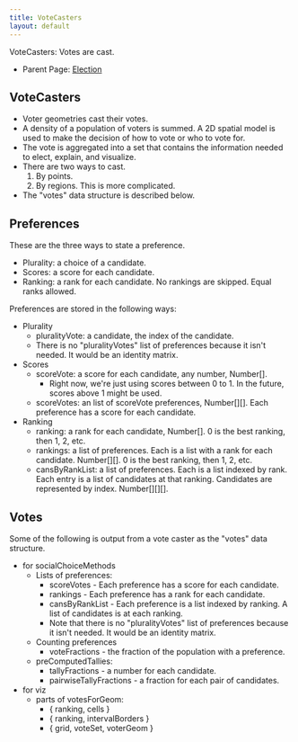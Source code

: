```yaml
---
title: VoteCasters
layout: default
---
```


VoteCasters: Votes are cast.

* Parent Page: [Election](election.md)

## VoteCasters

* Voter geometries cast their votes. 
* A density of a population of voters is summed. A 2D spatial model is used to make the decision of how to vote or who to vote for. 
* The vote is aggregated into a set that contains the information needed to elect, explain, and visualize.
* There are two ways to cast.
  1. By points.
  2. By regions. This is more complicated.
* The "votes" data structure is described below.

## Preferences

These are the three ways to state a preference.

* Plurality: a choice of a candidate.
* Scores: a score for each candidate.
* Ranking: a rank for each candidate. No rankings are skipped. Equal ranks allowed.

Preferences are stored in the following ways:

* Plurality
  * pluralityVote: a candidate, the index of the candidate.
  * There is no "pluralityVotes" list of preferences because it isn't needed. It would be an identity matrix.
* Scores
  * scoreVote: a score for each candidate, any number, Number[].
    * Right now, we're just using scores between 0 to 1. In the future, scores above 1 might be used.
  * scoreVotes: an list of scoreVote preferences, Number[][]. Each preference has a score for each candidate.
* Ranking
  * ranking: a rank for each candidate, Number[]. 0 is the best ranking, then 1, 2, etc.
  * rankings: a list of preferences. Each is a list with a rank for each candidate. Number[][]. 0 is the best ranking, then 1, 2, etc.
  * cansByRankList: a list of preferences. Each is a list indexed by rank. Each entry is a list of candidates at that ranking. Candidates are represented by index. Number[][][].

## Votes

Some of the following is output from a vote caster as the "votes" data structure.

* for socialChoiceMethods
  * Lists of preferences:
    * scoreVotes - Each preference has a score for each candidate.
    * rankings - Each preference has a rank for each candidate.
    * cansByRankList - Each preference is a list indexed by ranking. A list of candidates is at each ranking.
    * Note that there is no "pluralityVotes" list of preferences because it isn't needed. It would be an identity matrix.
  * Counting preferences
    * voteFractions - the fraction of the population with a preference.
  * preComputedTallies:
    * tallyFractions - a number for each candidate.
    * pairwiseTallyFractions - a fraction for each pair of candidates.
* for viz
  * parts of votesForGeom:
      * { ranking, cells }
      * { ranking, intervalBorders }
      * { grid, voteSet, voterGeom }

  
  